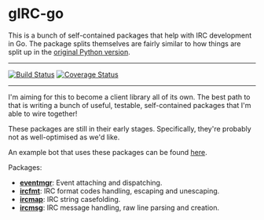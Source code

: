 # gIRC-go

This is a bunch of self-contained packages that help with IRC development in Go. The package splits themselves are fairly similar to how things are split up in the [original Python version](https://github.com/DanielOaks/girc).

---

[![Build Status](https://travis-ci.org/DanielOaks/girc-go.svg?branch=master)](https://travis-ci.org/DanielOaks/girc-go) [![Coverage Status](https://coveralls.io/repos/DanielOaks/girc-go/badge.svg?branch=master&service=github)](https://coveralls.io/github/DanielOaks/girc-go?branch=master)

---

I'm aiming for this to become a client library all of its own. The best path to that is writing a bunch of useful, testable, self-contained packages that I'm able to wire together!

These packages are still in their early stages. Specifically, they're probably not as well-optimised as we'd like.

An example bot that uses these packages can be found [here](https://gist.github.com/DanielOaks/cbbc957e8dba39f59d9e).

Packages:

* [**eventmgr**](https://godoc.org/github.com/DanielOaks/girc-go/eventmgr): Event attaching and dispatching.
* [**ircfmt**](https://godoc.org/github.com/DanielOaks/girc-go/ircfmt): IRC format codes handling, escaping and unescaping.
* [**ircmap**](https://godoc.org/github.com/DanielOaks/girc-go/ircmap): IRC string casefolding.
* [**ircmsg**](https://godoc.org/github.com/DanielOaks/girc-go/ircmsg): IRC message handling, raw line parsing and creation.
